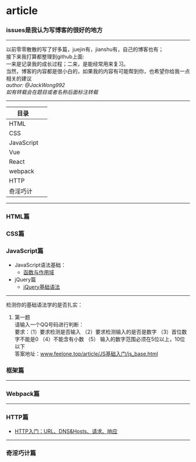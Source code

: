 # article
### issues是我认为写博客的很好的地方
---
以前零零散散的写了好多篇，juejin有，jianshu有，自己的博客也有；<br>
接下来我打算都整理到github上面:<br>
一来是记录我的成长过程；二来，是能经常用来复习。<br>
当然，博客的内容都是很小白的，如果我的内容有可能帮到你，也希望你给我一点相关的建议<br>
*author: @JackWong992*<br>
*如有转载会在题目或者名称后面标注转载*

---

| 目录       | 
| ------------- |
| HTML       | 
| CSS       | 
| JavaScript      | 
| Vue |
| React |
| webpack |
| HTTP       | 
| 奇淫巧计|

---
### HTML篇
### CSS篇
### JavaScript篇<br> 
 * JavaScript语法基础：<br>
   * [函数与作用域](https://github.com/JackWong992/article/blob/master/JS%E5%9F%BA%E7%A1%80%E5%85%A5%E9%97%A8/JS%E5%9F%BA%E7%A1%803%EF%BC%9A%E5%87%BD%E6%95%B0%E4%B8%8E%E4%BD%9C%E7%94%A8%E5%9F%9F.md)<br>
 * jQuery篇<br>
   * [jQuery基础语法](https://github.com/JackWong992/article/blob/master/JS%E5%9F%BA%E7%A1%80%E5%85%A5%E9%97%A8/jQuery%E5%9F%BA%E7%A1%80%E8%AF%AD%E6%B3%951.md)<br>

---

检测你的基础语法学的是否扎实：<br>
1. 第一题 <br>
请输入一个QQ号码进行判断：<br>
要求：（1）要求检测是否输入 （2）要求检测输入的是否是数字 （3）首位数字不能是0 （4）不能含有小数 （5） 输入的数字范围必须在5位以上，10位以下<br>
答案地址：www.feelone.top/article/JS基础入门/js_base.html<br>

### 框架篇

----

### Webpack篇

----

### HTTP篇
 * [HTTP入门：URL、DNS&Hosts、请求、响应](https://github.com/JackWong992/article/blob/master/http/HTTP%EF%BC%9A01%E5%85%A5%E9%97%A8.md)<br>

----

### 奇淫巧计篇

